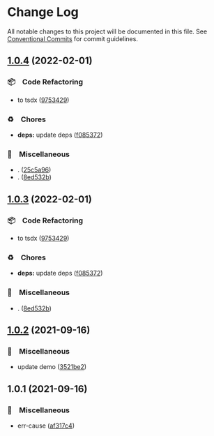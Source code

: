 # Change Log

All notable changes to this project will be documented in this file.
See [Conventional Commits](https://conventionalcommits.org) for commit guidelines.

## [1.0.4](https://github.com/bluelovers/ws-error/compare/err-cause@1.0.2...err-cause@1.0.4) (2022-02-01)


### 📦　Code Refactoring

* to tsdx ([9753429](https://github.com/bluelovers/ws-error/commit/9753429d1132f1f6019effddc06cd1f3890e8a71))


### ♻️　Chores

* **deps:** update deps ([f085372](https://github.com/bluelovers/ws-error/commit/f085372fd45d669d5a2bafd8664cb5b1013f6ac2))


### 🔖　Miscellaneous

* . ([25c5a96](https://github.com/bluelovers/ws-error/commit/25c5a96bc8a104b8d10faad6b847ac9e7ac7cfd0))
* . ([8ed532b](https://github.com/bluelovers/ws-error/commit/8ed532b0aff6e19ed370280c2a2a42f15e654653))





## [1.0.3](https://github.com/bluelovers/ws-error/compare/err-cause@1.0.2...err-cause@1.0.3) (2022-02-01)


### 📦　Code Refactoring

* to tsdx ([9753429](https://github.com/bluelovers/ws-error/commit/9753429d1132f1f6019effddc06cd1f3890e8a71))


### ♻️　Chores

* **deps:** update deps ([f085372](https://github.com/bluelovers/ws-error/commit/f085372fd45d669d5a2bafd8664cb5b1013f6ac2))


### 🔖　Miscellaneous

* . ([8ed532b](https://github.com/bluelovers/ws-error/commit/8ed532b0aff6e19ed370280c2a2a42f15e654653))





## [1.0.2](https://github.com/bluelovers/ws-error/compare/err-cause@1.0.1...err-cause@1.0.2) (2021-09-16)


### 🔖　Miscellaneous

* update demo ([3521be2](https://github.com/bluelovers/ws-error/commit/3521be2eb354efcd325cb98df88cceb49c72dc09))





## 1.0.1 (2021-09-16)


### 🔖　Miscellaneous

* err-cause ([af317c4](https://github.com/bluelovers/ws-error/commit/af317c4e09191937d8d6d48874dc708c75ed2dec))
